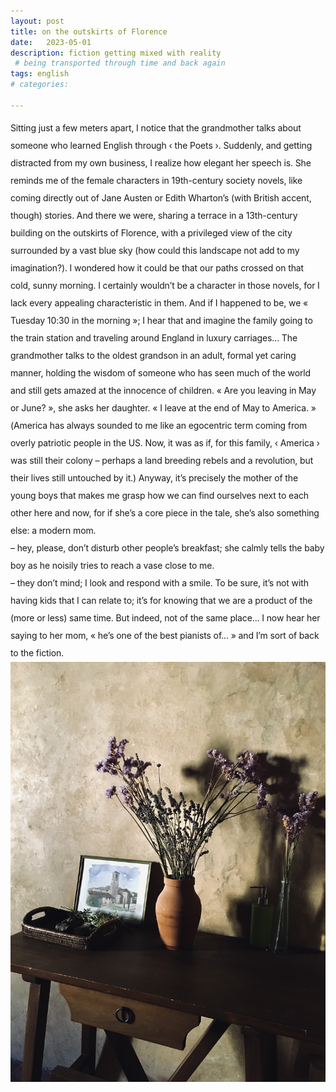 ```yaml
---
layout: post
title: on the outskirts of Florence
date:   2023-05-01
description: fiction getting mixed with reality 
 # being transported through time and back again
tags: english
# categories: 

---
```


<span style = "font-size: 14px; line-height: 200%; letter-spacing: -0.009em;">
Sitting just a few meters apart, I notice that the grandmother talks about someone who learned English through ‹ the Poets ›. Suddenly, and getting distracted from my own business, I realize how elegant her speech is. She reminds me of the female characters in 19th-century society novels, like coming directly out of Jane Austen or Edith Wharton’s (with British accent, though) stories.

<span style = "font-size: 14px; line-height: 200%; letter-spacing: -0.009em;">
And there we were, sharing a terrace in a 13th-century building on the outskirts of Florence, with a privileged view of the city surrounded by a vast blue sky (how could this landscape not add to my imagination?). I wondered how it could be that our paths crossed on that cold, sunny morning. I certainly wouldn’t be a character in those novels, for I lack every appealing characteristic in them. And if I happened to be, we 

<span style = "font-size: 14px; line-height: 200%; letter-spacing: -0.009em;">
« Tuesday 10:30 in the morning »; I hear that and imagine the family going to the train station and traveling around England in luxury carriages... The grandmother talks to the oldest grandson in an adult, formal yet caring manner, holding the wisdom of someone who has seen much of the world and still gets amazed at the innocence of children. « Are you leaving in May or June? », she asks her daughter. « I leave at the end of May to America. » (America has always sounded to me like an egocentric term coming from overly patriotic people in the US. Now, it was as if, for this family, ‹ America › was still their colony – perhaps a land breeding rebels and a revolution, but their lives still untouched by it.)

<span style = "font-size: 14px; line-height: 200%; letter-spacing: -0.009em;">
Anyway, it’s precisely the mother of the young boys that makes me grasp how we can find ourselves next to each other here and now, for if she’s a core piece in the tale, she’s also something else: a modern mom. 
<br> – hey, please, don’t disturb other people’s breakfast; she calmly tells the baby boy as he noisily tries to reach a vase close to me.
<br> – they don’t mind; I look and respond with a smile.

<span style = "font-size: 14px; line-height: 200%; letter-spacing: -0.009em;">
To be sure, it’s not with having kids that I can relate to; it’s for knowing that we are a product of the (more or less) same time. But indeed, not of the same place... I now hear her saying to her mom, « he’s one of the best pianists of... » and I’m sort of back to the fiction.

<br>

<div>
    <img src="/assets/img/florence-2.jpg" class="my-image-p rounded z-depth-1">
</div>
